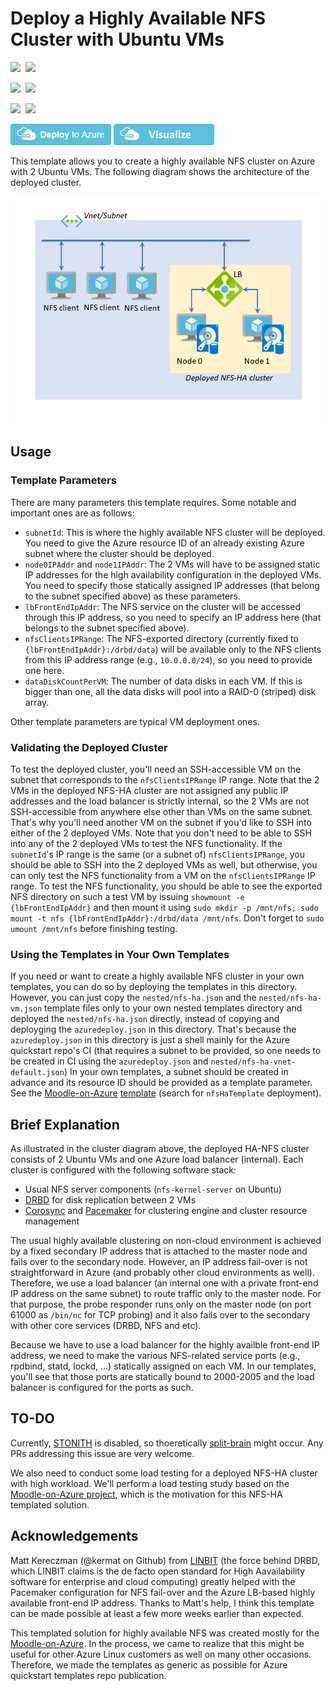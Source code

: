 # Deploy a Highly Available NFS Cluster with Ubuntu VMs

<IMG SRC="https://azbotstorage.blob.core.windows.net/badges/nfs-ha-cluster-ubuntu/PublicLastTestDate.svg" />&nbsp;
<IMG SRC="https://azbotstorage.blob.core.windows.net/badges/nfs-ha-cluster-ubuntu/PublicDeployment.svg" />&nbsp;

<IMG SRC="https://azbotstorage.blob.core.windows.net/badges/nfs-ha-cluster-ubuntu/FairfaxLastTestDate.svg" />&nbsp;
<IMG SRC="https://azbotstorage.blob.core.windows.net/badges/nfs-ha-cluster-ubuntu/FairfaxDeployment.svg" />&nbsp;

<IMG SRC="https://azbotstorage.blob.core.windows.net/badges/nfs-ha-cluster-ubuntu/BestPracticeResult.svg" />&nbsp;
<IMG SRC="https://azbotstorage.blob.core.windows.net/badges/nfs-ha-cluster-ubuntu/CredScanResult.svg" />&nbsp;

[![Deploy to Azure](https://raw.githubusercontent.com/Azure/azure-quickstart-templates/master/1-CONTRIBUTION-GUIDE/images/deploytoazure.png)](https://portal.azure.com/#create/Microsoft.Template/uri/https%3A%2F%2Fraw.githubusercontent.com%2FAzure%2Fazure-quickstart-templates%2Fmaster%2Fnfs-ha-cluster-ubuntu%2Fazuredeploy.json)  [![Visualize](https://raw.githubusercontent.com/Azure/azure-quickstart-templates/master/1-CONTRIBUTION-GUIDE/images/visualizebutton.png)](http://armviz.io/#/?load=https%3A%2F%2Fraw.githubusercontent.com%2FAzure%2Fazure-quickstart-templates%2Fmaster%2Fnfs-ha-cluster-ubuntu%2Fazuredeploy.json)

This template allows you to create a highly available NFS cluster on Azure with 2 Ubuntu VMs. The following diagram shows the architecture of the deployed cluster.

![cluster_diagram](images/NFS-HA-Arch.png "Diagram of deployed cluster")

## Usage

### Template Parameters

There are many parameters this template requires. Some notable and important ones are as follows:

- `subnetId`: This is where the highly available NFS cluster will be deployed. You need to give the Azure resource ID of an already existing Azure subnet where the cluster should be deployed.
- `node0IPAddr` and `node1IPAddr`: The 2 VMs will have to be assigned static IP addresses for the high availability configuration in the deployed VMs. You need to specify those statically assigned IP addresses (that belong to the subnet specified above) as these parameters.
- `lbFrontEndIpAddr`: The NFS service on the cluster will be accessed through this IP address, so you need to specify an IP address here (that belongs to the subnet specified above).
- `nfsClientsIPRange`: The NFS-exported directory (currently fixed to `{lbFrontEndIpAddr}:/drbd/data`) will be available only to the NFS clients from this IP address range (e.g., `10.0.0.0/24`), so you need to provide one here.
- `dataDiskCountPerVM`: The number of data disks in each VM. If this is bigger than one, all the data disks will pool into a RAID-0 (striped) disk array.

Other template parameters are typical VM deployment ones.

### Validating the Deployed Cluster

To test the deployed cluster, you'll need an SSH-accessible VM on the subnet that corresponds to the `nfsClientsIPRange` IP range. Note that the 2 VMs in the deployed NFS-HA cluster are not assigned any public IP addresses and the load balancer is strictly internal, so the 2 VMs are not SSH-accessible from anywhere else other than VMs on the same subnet. That's why you'll need another VM on the subnet if you'd like to SSH into either of the 2 deployed VMs. Note that you don't need to be able to SSH into any of the 2 deployed VMs to test the NFS functionality. If the `subnetId`'s IP range is the same (or a subnet of) `nfsClientsIPRange`, you should be able to SSH into the 2 deployed VMs as well, but otherwise, you can only test the NFS functionality from a VM on the `nfsClientsIPRange` IP range. To test the NFS functionality, you should be able to see the exported NFS directory on such a test VM by issuing `showmount -e {lbFrontEndIpAddr}` and then mount it using `sudo mkdir -p /mnt/nfs; sudo mount -t nfs {lbFrontEndIpAddr}:/drbd/data /mnt/nfs`. Don't forget to `sudo umount /mnt/nfs` before finishing testing.

### Using the Templates in Your Own Templates

If you need or want to create a highly available NFS cluster in your own templates, you can do so by deploying the templates in this directory. However, you can just copy the `nested/nfs-ha.json` and the `nested/nfs-ha-vm.json` template files only to your own nested templates directory and deployed the `nested/nfs-ha.json` directly, instead of copying and deployging the `azuredeploy.json` in this directory. That's because the `azuredeploy.json` in this directory is just a shell mainly for the Azure quickstart repo's CI (that requires a subnet to be provided, so one needs to be created in CI using the `azuredeploy.json` and `nested/nfs-ha-vnet-default.json`) In your own templates, a subnet should be created in advance and its resource ID should be provided as a template parameter. See the [Moodle-on-Azure](https://github.com/Azure/Moodle) [template](https://github.com/Azure/Moodle/blob/master/azuredeploy.json) (search for `nfsHaTemplate` deployment).

## Brief Explanation

As illustrated in the cluster diagram above, the deployed HA-NFS cluster consists of 2 Ubuntu VMs and one Azure load balancer (internal). Each cluster is configured with the following software stack:

- Usual NFS server components (`nfs-kernel-server` on Ubuntu)
- [DRBD](https://docs.linbit.com/) for disk replication between 2 VMs
- [Corosync](https://github.com/corosync/corosync) and [Pacemaker](https://wiki.clusterlabs.org/wiki/Pacemaker) for clustering engine and cluster resource management

The usual highly available clustering on non-cloud environment is achieved by a fixed secondary IP address that is attached to the master node and fails over to the secondary node. However, an IP address fail-over is not straightforward in Azure (and probably other cloud environments as well). Therefore, we use a load balancer (an internal one with a private front-end IP address on the same subnet) to route traffic only to the master node. For that purpose, the probe responder runs only on the master node (on port 61000 as `/bin/nc` for TCP probing) and it also fails over to the secondary with other core services (DRBD, NFS and etc).

Because we have to use a load balancer for the highly availble front-end IP address, we need to make the various NFS-related service ports (e.g., rpdbind, statd, lockd, ...) statically assigned on each VM. In our templates, you'll see that those ports are statically bound to 2000-2005 and the load balancer is configured for the ports as such.

## TO-DO

Currently, [STONITH](https://en.wikipedia.org/wiki/STONITH) is disabled, so thoeretically [split-brain](https://en.wikipedia.org/wiki/Split-brain_(computing)) might occur. Any PRs addressing this issue are very welcome.

We also need to conduct some load testing for a deployed NFS-HA cluster with high workload. We'll perform a load testing study based on the [Moodle-on-Azure project](https://github.com/Azure/Moodle/tree/master/loadtest), which is the motivation for this NFS-HA templated solution.

## Acknowledgements

Matt Kereczman (@kermat on Github) from [LINBIT](https://www.linbit.com/) (the force behind DRBD, which LINBIT claims is the de facto open standard for High Aavailability software for enterprise and cloud computing) greatly helped with the Pacemaker configuration for NFS fail-over and the Azure LB-based highly available front-end IP address. Thanks to Matt's help, I think this template can be made possible at least a few more weeks earlier than expected.

This templated solution for highly available NFS was created mostly for the [Moodle-on-Azure](https://github.com/Azure/Moodle). In the process, we came to realize that this might be useful for other Azure Linux customers as well on many other occasions. Therefore, we made the templates as generic as possible for Azure quickstart templates repo publication.
